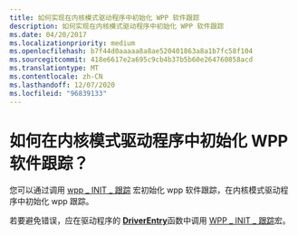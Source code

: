 ```yaml
---
title: 如何实现在内核模式驱动程序中初始化 WPP 软件跟踪
description: 如何实现在内核模式驱动程序中初始化 WPP 软件跟踪
ms.date: 04/20/2017
ms.localizationpriority: medium
ms.openlocfilehash: b7f44d0aaaaa8a8ae520401863a8a1b7fc58f104
ms.sourcegitcommit: 418e6617e2a695c9cb4b37b5b60e264760858acd
ms.translationtype: MT
ms.contentlocale: zh-CN
ms.lasthandoff: 12/07/2020
ms.locfileid: "96839133"
---
```

# <a name="how-do-i-initialize-wpp-software-tracing-in-a-kernel-mode-driver"></a>如何在内核模式驱动程序中初始化 WPP 软件跟踪？


您可以通过调用 [wpp \_ INIT \_ 跟踪](/previous-versions/windows/hardware/previsioning-framework/ff556191(v=vs.85)) 宏初始化 wpp 软件跟踪，在内核模式驱动程序中初始化 wpp 跟踪。

若要避免错误，应在驱动程序的 [**DriverEntry**](../storage/driverentry-of-ide-controller-minidriver.md)函数中调用 [WPP \_ INIT \_ 跟踪](/previous-versions/windows/hardware/previsioning-framework/ff556191(v=vs.85))宏。

 


